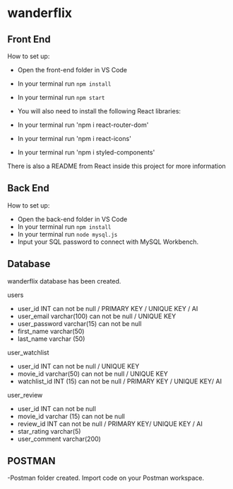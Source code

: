 # wanderflix

## Front End

How to set up:
- Open the front-end folder in VS Code
- In your terminal run `npm install` 
- In your terminal run `npm start`

- You will also need to install the following React libraries:

- In your terminal run 'npm i react-router-dom'
- In your terminal run 'npm i react-icons'
- In your terminal run 'npm i styled-components'

There is also a README from React inside this project for more information

## Back End

How to set up:
- Open the back-end folder in VS Code
- In your terminal run `npm install` 
- In your terminal run `node mysql.js` 
- Input your SQL password to connect with MySQL Workbench. 


## Database

wanderflix database has been created.

users 
- user_id INT can not be null / PRIMARY KEY / UNIQUE KEY / AI
- user_email varchar(100) can not be null / UNIQUE KEY
- user_password varchar(15) can not be null
- first_name varchar(50)
- last_name varchar (50)


user_watchlist 
- user_id INT can not be null / UNIQUE KEY
- movie_id varchar(50) can not be null / UNIQUE KEY
- watchlist_id INT (15) can not be null / PRIMARY KEY / UNIQUE KEY/ AI

user_review
- user_id INT can not be null  
- movie_id varchar (15) can not be null
- review_id INT can not be null / PRIMARY KEY/ UNIQUE KEY / AI
- star_rating varchar(5)
- user_comment varchar(200)

## POSTMAN
-Postman folder created. Import code on your Postman workspace.





